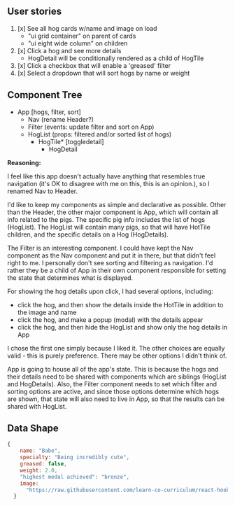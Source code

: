 ## User stories
1. [x] See all hog cards w/name and image on load
    - "ui grid container" on parent of cards
    - "ui eight wide column" on children
2. [x] Click a hog and see more details
    - HogDetail will be conditionally rendered as a child of HogTile
3. [x] Click a checkbox that will enable a 'greased' filter
4. [x] Select a dropdown that will sort hogs by name or weight

## Component Tree
- App [hogs, filter, sort]
    - Nav (rename Header?)
    - Filter (events: update filter and sort on App)
    - HogList (props: filtered and/or sorted list of hogs)
        - HogTile* [toggledetail]
            - HogDetail

**Reasoning:**

I feel like this app doesn't actually have anything that resembles true navigation (it's OK to disagree with me on this, this is an opinion.), so I renamed Nav to Header.

I'd like to keep my components as simple and declarative as possible. Other than the Header, the other major component is App, which will contain all info related to the pigs. The specific pig info includes the list of hogs (HogList). The HogList will contain many pigs, so that will have HotTile children, and the specific details on a Hog (HogDetails).

The Filter is an interesting component. I could have kept the Nav component as the Nav component and put it in there, but that didn't feel right to me. I personally don't see sorting and filtering as navigation. I'd rather they be a child of App in their own component responsible for setting the state that determines what is displayed.

For showing the hog details upon click, I had several options, including:
- click the hog, and then show the details inside the HotTile in addition to the image and name
- click the hog, and make a popup (modal) with the details appear
- click the hog, and then hide the HogList and show only the hog details in App

I chose the first one simply because I liked it. The other choices are equally valid - this is purely preference. There may be other options I didn't think of.

App is going to house all of the app's state. This is because the hogs and their details need to be shared with components which are siblings (HogList and HogDetails). Also, the Filter component needs to set which filter and sorting options are active, and since those options determine which hogs are shown, that state will also need to live in App, so that the results can be shared with HogList.

## Data Shape
```js
{
    name: "Babe",
    specialty: "Being incredibly cute",
    greased: false,
    weight: 2.0,
    "highest medal achieved": "bronze",
    image:
      "https://raw.githubusercontent.com/learn-co-curriculum/react-hooks-hogwild/master/public/images/babe.jpg",
  }
  ```